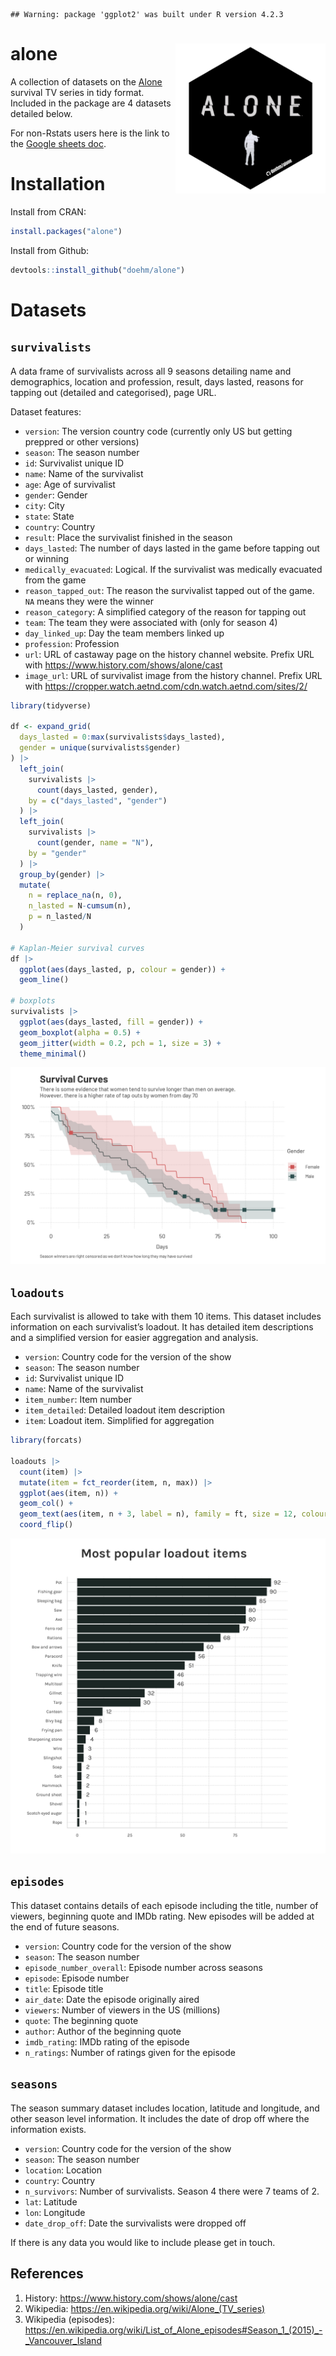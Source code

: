 
    ## Warning: package 'ggplot2' was built under R version 4.2.3

# alone <img src='dev/hex/hex.png' align="right" height="240" />

A collection of datasets on the
[Alone](https://www.history.com/shows/alone) survival TV series in tidy
format. Included in the package are 4 datasets detailed below.

For non-Rstats users here is the link to the [Google sheets
doc](https://docs.google.com/spreadsheets/d/1-ZGasLGFVv6t50cOOhcA0SW68jdBIASTh3KFA2o1PQY/edit?usp=sharing).

# Installation

Install from CRAN:

``` r
install.packages("alone")
```

Install from Github:

``` r
devtools::install_github("doehm/alone")
```

# Datasets

## `survivalists`

A data frame of survivalists across all 9 seasons detailing name and
demographics, location and profession, result, days lasted, reasons for
tapping out (detailed and categorised), page URL.

Dataset features:

- `version`: The version country code (currently only US but getting
  preppred or other versions)
- `season`: The season number
- `id`: Survivalist unique ID
- `name`: Name of the survivalist
- `age`: Age of survivalist
- `gender`: Gender
- `city`: City
- `state`: State
- `country`: Country
- `result`: Place the survivalist finished in the season
- `days_lasted`: The number of days lasted in the game before tapping
  out or winning
- `medically_evacuated`: Logical. If the survivalist was medically
  evacuated from the game
- `reason_tapped_out`: The reason the survivalist tapped out of the
  game. `NA` means they were the winner
- `reason_category`: A simplified category of the reason for tapping out
- `team`: The team they were associated with (only for season 4)
- `day_linked_up`: Day the team members linked up
- `profession`: Profession
- `url`: URL of castaway page on the history channel website. Prefix URL
  with <https://www.history.com/shows/alone/cast>
- `image_url`: URL of survivalist image from the history channel. Prefix
  URL with
  <https://cropper.watch.aetnd.com/cdn.watch.aetnd.com/sites/2/>

``` r
library(tidyverse)

df <- expand_grid(
  days_lasted = 0:max(survivalists$days_lasted),
  gender = unique(survivalists$gender)
) |> 
  left_join(
    survivalists |> 
      count(days_lasted, gender),
    by = c("days_lasted", "gender")
  ) |> 
  left_join(
    survivalists |> 
      count(gender, name = "N"),
    by = "gender"
  ) |> 
  group_by(gender) |> 
  mutate(
    n = replace_na(n, 0),
    n_lasted = N-cumsum(n),
    p = n_lasted/N
  ) 

# Kaplan-Meier survival curves
df |> 
  ggplot(aes(days_lasted, p, colour = gender)) +
  geom_line() 

# boxplots
survivalists |> 
  ggplot(aes(days_lasted, fill = gender)) +
  geom_boxplot(alpha = 0.5) +
  geom_jitter(width = 0.2, pch = 1, size = 3) +
  theme_minimal()
```

<img src='dev/hex/gender-km.png'>

## `loadouts`

Each survivalist is allowed to take with them 10 items. This dataset
includes information on each survivalist’s loadout. It has detailed item
descriptions and a simplified version for easier aggregation and
analysis.

- `version`: Country code for the version of the show
- `season`: The season number
- `id`: Survivalist unique ID
- `name`: Name of the survivalist
- `item_number`: Item number
- `item_detailed`: Detailed loadout item description
- `item`: Loadout item. Simplified for aggregation

``` r
library(forcats)

loadouts |>
  count(item) |>
  mutate(item = fct_reorder(item, n, max)) |>
  ggplot(aes(item, n)) +
  geom_col() +
  geom_text(aes(item, n + 3, label = n), family = ft, size = 12, colour = txt) +
  coord_flip()
```

<img src='dev/images/items.png'>

## `episodes`

This dataset contains details of each episode including the title,
number of viewers, beginning quote and IMDb rating. New episodes will be
added at the end of future seasons.

- `version`: Country code for the version of the show
- `season`: The season number
- `episode_number_overall`: Episode number across seasons
- `episode`: Episode number
- `title`: Episode title
- `air_date`: Date the episode originally aired
- `viewers`: Number of viewers in the US (millions)
- `quote`: The beginning quote
- `author`: Author of the beginning quote
- `imdb_rating`: IMDb rating of the episode
- `n_ratings`: Number of ratings given for the episode

## `seasons`

The season summary dataset includes location, latitude and longitude,
and other season level information. It includes the date of drop off
where the information exists.

- `version`: Country code for the version of the show
- `season`: The season number
- `location`: Location
- `country`: Country
- `n_survivors`: Number of survivalists. Season 4 there were 7 teams of
  2.
- `lat`: Latitude
- `lon`: Longitude
- `date_drop_off`: Date the survivalists were dropped off

If there is any data you would like to include please get in touch.

## References

1.  History: <https://www.history.com/shows/alone/cast>
2.  Wikipedia: <https://en.wikipedia.org/wiki/Alone_(TV_series)>
3.  Wikipedia (episodes):
    <https://en.wikipedia.org/wiki/List_of_Alone_episodes#Season_1_(2015)_-_Vancouver_Island>
